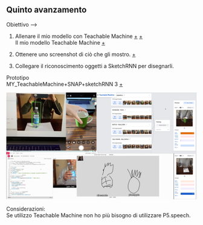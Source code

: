 ## Quinto avanzamento

Obiettivo --> 
1. Allenare il mio modello con Teachable Machine 
[+](https://teachablemachine.withgoogle.com/) 
[+](https://github.com/googlecreativelab/teachable-machine-v1)
<br> Il mio modello Teachable Machine [+](https://editor.p5js.org/francy96/sketches/W0KpROND-) <br>

2. Ottenere uno screenshot di ciò che gli mostro. 
[+](https://editor.p5js.org/francy96/sketches/QoL_cbbN2) <br>

3. Collegare il riconoscimento oggetti a SketchRNN per disegnarli. 



Prototipo <br>
MY_TeachableMachine+SNAP+sketchRNN 3
[+](https://editor.p5js.org/francy96/sketches/52k0NlmlR)

![the source](https://github.com/Francesca1996/archive/blob/master/Francesca1996/INVISIBLE/5_avanzamento/5_avanzamento.jpg)

Considerazioni: <br>
Se utilizzo Teachable Machine non ho più bisogno di utilizzare P5.speech.

